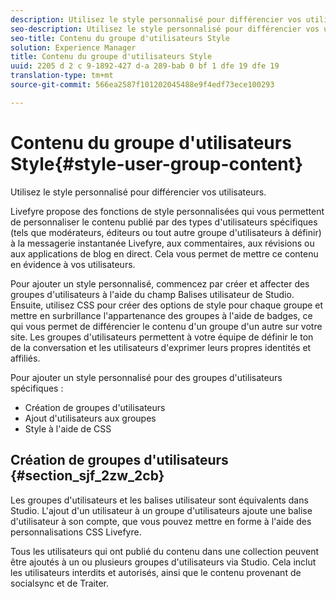 ```yaml
---
description: Utilisez le style personnalisé pour différencier vos utilisateurs.
seo-description: Utilisez le style personnalisé pour différencier vos utilisateurs.
seo-title: Contenu du groupe d'utilisateurs Style
solution: Experience Manager
title: Contenu du groupe d'utilisateurs Style
uuid: 2205 d 2 c 9-1892-427 d-a 289-bab 0 bf 1 dfe 19 dfe 19
translation-type: tm+mt
source-git-commit: 566ea2587f101202045488e9f4edf73ece100293

---
```



# Contenu du groupe d'utilisateurs Style{#style-user-group-content}

Utilisez le style personnalisé pour différencier vos utilisateurs.

Livefyre propose des fonctions de style personnalisées qui vous permettent de personnaliser le contenu publié par des types d'utilisateurs spécifiques (tels que modérateurs, éditeurs ou tout autre groupe d'utilisateurs à définir) à la messagerie instantanée Livefyre, aux commentaires, aux révisions ou aux applications de blog en direct. Cela vous permet de mettre ce contenu en évidence à vos utilisateurs.

Pour ajouter un style personnalisé, commencez par créer et affecter des groupes d'utilisateurs à l'aide du champ Balises utilisateur de Studio. Ensuite, utilisez CSS pour créer des options de style pour chaque groupe et mettre en surbrillance l'appartenance des groupes à l'aide de badges, ce qui vous permet de différencier le contenu d'un groupe d'un autre sur votre site. Les groupes d'utilisateurs permettent à votre équipe de définir le ton de la conversation et les utilisateurs d'exprimer leurs propres identités et affiliés.

Pour ajouter un style personnalisé pour des groupes d'utilisateurs spécifiques :

* Création de groupes d'utilisateurs
* Ajout d'utilisateurs aux groupes
* Style à l'aide de CSS

## Création de groupes d'utilisateurs {#section_sjf_2zw_2cb}

Les groupes d'utilisateurs et les balises utilisateur sont équivalents dans Studio. L'ajout d'un utilisateur à un groupe d'utilisateurs ajoute une balise d'utilisateur à son compte, que vous pouvez mettre en forme à l'aide des personnalisations CSS Livefyre.

Tous les utilisateurs qui ont publié du contenu dans une collection peuvent être ajoutés à un ou plusieurs groupes d'utilisateurs via Studio. Cela inclut les utilisateurs interdits et autorisés, ainsi que le contenu provenant de socialsync et de Traiter.
